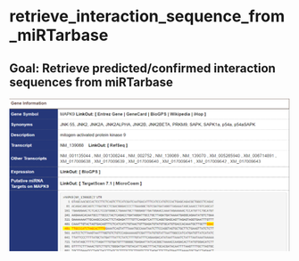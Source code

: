 # retrieve_interaction_sequence_from_miRTarbase

## Goal: Retrieve predicted/confirmed interaction sequences from miRTarbase
![](https://github.com/cmutd/retrieve_interaction_sequence_from_miRTarbase/blob/master/goal.png)
